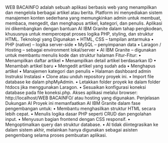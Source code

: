 WEB BACAINFO adalah sebuah aplikasi berbasis web yang menampilkan dan mengelola berbagai artikel atau berita. Platform ini menyediakan sistem manajemen konten sederhana yang memungkinkan admin untuk membuat, membaca, mengedit, dan menghapus artikel, kategori, dan penulis.
Aplikasi ini dikembangkan dengan bantuan AI IBM Granite dalam tahap pengkodean, khususnya untuk mempercepat proses logika PHP, styling, dan struktur HTML.
Teknologi yang Digunakan
• HTML, CSS – tampilan antarmuka
• PHP (native) – logika server-side
• MySQL – penyimpanan data
• Laragon / Hosting – sebagai environment lokal/server
• AI IBM Granite – digunakan untuk membantu menulis kode dan struktur halaman
Fitur-Fitur:
• Menampilkan daftar artikel
• Menampilkan detail artikel berdasarkan ID
• Menambah artikel baru
• Mengedit artikel yang sudah ada
• Menghapus artikel
• Manajemen kategori dan penulis
• Halaman dashboard admin
Instruksi Instalasi
• Clone atau unduh repository proyek ini.
• Import file database ke dalam phpMyAdmin.
• Letakkan folder proyek ke dalam folder htdocs jika menggunakan Laragon.
• Sesuaikan konfigurasi koneksi database pada file koneksi.php.
Akses aplikasi melalui browser:
http://localhost/WEB BACAINFO/
atau hosting yang digunakan.
Penjelasan Dukungan AI
Proyek ini memanfaatkan AI IBM Granite dalam fase pengembangan untuk:
• Membantu menghasilkan struktur HTML secara lebih cepat.
• Menulis logika dasar PHP seperti CRUD dan pengolahan input.
• Menyusun bagian frontend dengan CSS responsif.
• Mengoptimalkan query dan struktur database.
• AI tidak diintegrasikan ke dalam sistem akhir, melainkan hanya digunakan sebagai asisten pengembang selama proses pembuatan aplikasi.
